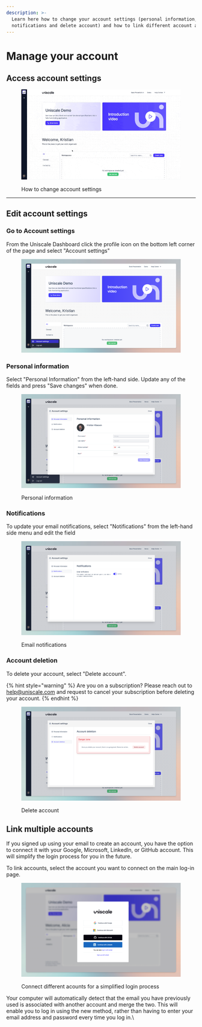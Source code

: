 ```yaml
---
description: >-
  Learn here how to change your account settings (personal information, email
  notifications and delete account) and how to link different account at log-in.
---
```


# Manage your account

## Access account settings&#x20;

<figure><img src="../../.gitbook/assets/Dashboard_account-settings_GIF.gif" alt=""><figcaption><p>How to change account settings </p></figcaption></figure>

***



## Edit account settings&#x20;

### Go to Account settings

From the Uniscale Dashboard click the profile icon on the bottom left corner of the page and select "Account settings"

<figure><img src="../../.gitbook/assets/Dashboard_account-settings_Button.png" alt=""><figcaption></figcaption></figure>

### Personal information

Select "Personal Information" from the left-hand side. Update any of the fields and press "Save changes" when done.

<figure><img src="../../.gitbook/assets/Dashboard_account-settings_Personal-information.png" alt=""><figcaption><p>Personal information</p></figcaption></figure>

### Notifications

To update your email notifications, select "Notifications" from the left-hand side menu and edit the field

<figure><img src="../../.gitbook/assets/Dashboard_account-settings_Notifications.png" alt=""><figcaption><p>Email notifications</p></figcaption></figure>

### Account deletion

To delete your account, select "Delete account".

{% hint style="warning" %}
Are you on a subscription? Please reach out to help@uniscale.com and request to cancel your subscription before deleting your account.
{% endhint %}

<figure><img src="../../.gitbook/assets/Dashboard_account-settings_Acount-deletion.png" alt=""><figcaption><p>Delete account</p></figcaption></figure>



## Link multiple accounts

If you signed up using your email to create an account, you have the option to connect it with your Google, Microsoft, LinkedIn, or GitHub account. This will simplify the login process for you in the future.

To link accounts, select the account you want to connect on the main log-in page.

<figure><img src="../../.gitbook/assets/CleanShot 2024-03-25 at 14.22.52.png" alt=""><figcaption><p>Connect different acounts for a simplified login process</p></figcaption></figure>

Your computer will automatically detect that the email you have previously used is associated with another account and merge the two. This will enable you to log in using the new method, rather than having to enter your email address and password every time you log in.\
